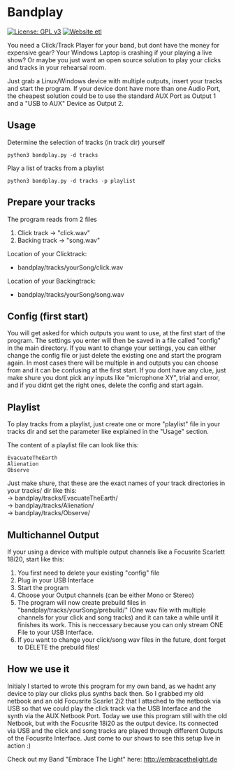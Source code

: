# Bandplay
[![License: GPL v3](https://img.shields.io/badge/License-GPLv3-blue.svg)](https://www.gnu.org/licenses/gpl-3.0)
[![Website etl](https://img.shields.io/website-up-down-green-red/http/shields.io.svg)](http://embracethelight.de/)

You need a Click/Track Player for your band, but dont have the money for expensive gear? Your Windows Laptop is crashing if your playing a live show? Or maybe you just want an open source solution to play your clicks and tracks in your rehearsal room. 

Just grab a Linux/Windows device with multiple outputs, insert your tracks and start the program. 
If your device dont have more than one Audio Port, the cheapest solution could be to use the standard AUX Port as Output 1 and a "USB to AUX" Device as Output 2. 

## Usage
Determine the selection of tracks (in track dir) yourself
```
python3 bandplay.py -d tracks
```
Play a list of tracks from a playlist
```
python3 bandplay.py -d tracks -p playlist
```

## Prepare your tracks
The program reads from 2 files
1. Click track -> "click.wav"
2. Backing track -> "song.wav"

Location of your Clicktrack:   
- bandplay/tracks/yourSong/click.wav  

Location of your Backingtrack:   
- bandplay/tracks/yourSong/song.wav

## Config (first start)
You will get asked for which outputs you want to use, at the first start of the program. The settings you enter will then be saved in a file called "config" in the main directory. If you want to change your settings, you can either change the config file or just delete the existing one and start the program again. 
In most cases there will be multiple in and outputs you can choose from and it can be confusing at the first start. If you dont have any clue, just make shure you dont pick any inputs like "microphone XY", trial and error, and if you didnt get the right ones, delete the config and start again. 

## Playlist
To play tracks from a playlist, just create one or more "playlist" file in your tracks dir and set the parameter like explained in the "Usage" section.

The content of a playlist file can look like this:
```
EvacuateTheEarth
Alienation
Observe
```

Just make shure, that these are the exact names of your track directories in your tracks/ dir like this:   
-> bandplay/tracks/EvacuateTheEarth/   
-> bandplay/tracks/Alienation/   
-> bandplay/tracks/Observe/   

## Multichannel Output 
If your using a device with multiple output channels like a Focusrite Scarlett 18i20, start like this:
1. You first need to delete your existing "config" file
3. Plug in your USB Interface
4. Start the program
5. Choose your Output channels (can be either Mono or Stereo)
6. The program will now create prebuild files in "bandplay/tracks/yourSong/prebuild/" (One wav file with multiple channels for your click and song tracks) and it can take a while until it finishes its work. This is neccessary because you can only stream ONE File to your USB Interface. 
7. If you want to change your click/song wav files in the future, dont forget to DELETE the prebuild files!


## How we use it
Initialy I started to wrote this program for my own band, as we hadnt any device to play our clicks plus synths back then. So I grabbed my old netbook and an old Focusrite Scarlet 2i2 that I attached to the netbook via USB so that we could play the click track via the USB Interface and the synth via the AUX Netbook Port.
Today we use this program still with the old Netbook, but with the Focusrite 18i20 as the output device. Its connected via USB and the click and song tracks are played through different Outputs of the Focusrite Interface. 
Just come to our shows to see this setup live in action :)

Check out my Band "Embrace The Light" here: http://embracethelight.de
